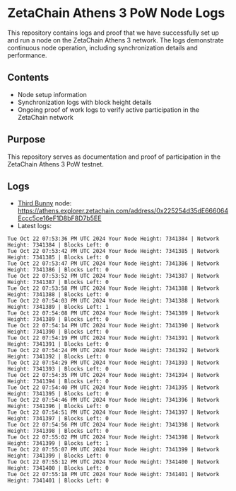 # ZetaChain Athens 3 PoW Node Logs
This repository contains logs and proof that we have successfully set up and run a node on the ZetaChain Athens 3 network. The logs demonstrate continuous node operation, including synchronization details and performance.

## Contents
- Node setup information
- Synchronization logs with block height details
- Ongoing proof of work logs to verify active participation in the ZetaChain network

## Purpose
This repository serves as documentation and proof of participation in the ZetaChain Athens 3 PoW testnet.

## Logs

- [Third Bunny](https://thirdbunny.xyz/) node: https://athens.explorer.zetachain.com/address/0x225254d35dE666064Eccc5ce16eF1D8bF8D7b5EE
- Latest logs:
```
Tue Oct 22 07:53:36 PM UTC 2024 Your Node Height: 7341384 | Network Height: 7341384 | Blocks Left: 0
Tue Oct 22 07:53:42 PM UTC 2024 Your Node Height: 7341385 | Network Height: 7341385 | Blocks Left: 0
Tue Oct 22 07:53:47 PM UTC 2024 Your Node Height: 7341386 | Network Height: 7341386 | Blocks Left: 0
Tue Oct 22 07:53:52 PM UTC 2024 Your Node Height: 7341387 | Network Height: 7341387 | Blocks Left: 0
Tue Oct 22 07:53:58 PM UTC 2024 Your Node Height: 7341388 | Network Height: 7341388 | Blocks Left: 0
Tue Oct 22 07:54:03 PM UTC 2024 Your Node Height: 7341388 | Network Height: 7341389 | Blocks Left: 1
Tue Oct 22 07:54:08 PM UTC 2024 Your Node Height: 7341389 | Network Height: 7341389 | Blocks Left: 0
Tue Oct 22 07:54:14 PM UTC 2024 Your Node Height: 7341390 | Network Height: 7341390 | Blocks Left: 0
Tue Oct 22 07:54:19 PM UTC 2024 Your Node Height: 7341391 | Network Height: 7341391 | Blocks Left: 0
Tue Oct 22 07:54:24 PM UTC 2024 Your Node Height: 7341392 | Network Height: 7341392 | Blocks Left: 0
Tue Oct 22 07:54:29 PM UTC 2024 Your Node Height: 7341393 | Network Height: 7341393 | Blocks Left: 0
Tue Oct 22 07:54:35 PM UTC 2024 Your Node Height: 7341394 | Network Height: 7341394 | Blocks Left: 0
Tue Oct 22 07:54:40 PM UTC 2024 Your Node Height: 7341395 | Network Height: 7341395 | Blocks Left: 0
Tue Oct 22 07:54:46 PM UTC 2024 Your Node Height: 7341396 | Network Height: 7341396 | Blocks Left: 0
Tue Oct 22 07:54:51 PM UTC 2024 Your Node Height: 7341397 | Network Height: 7341397 | Blocks Left: 0
Tue Oct 22 07:54:56 PM UTC 2024 Your Node Height: 7341398 | Network Height: 7341398 | Blocks Left: 0
Tue Oct 22 07:55:02 PM UTC 2024 Your Node Height: 7341398 | Network Height: 7341399 | Blocks Left: 1
Tue Oct 22 07:55:07 PM UTC 2024 Your Node Height: 7341399 | Network Height: 7341399 | Blocks Left: 0
Tue Oct 22 07:55:12 PM UTC 2024 Your Node Height: 7341400 | Network Height: 7341400 | Blocks Left: 0
Tue Oct 22 07:55:18 PM UTC 2024 Your Node Height: 7341401 | Network Height: 7341401 | Blocks Left: 0
```
